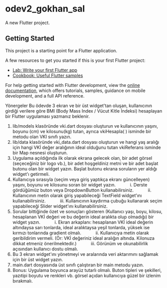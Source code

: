 # odev2_gokhan_sal

A new Flutter project.

## Getting Started

This project is a starting point for a Flutter application.

A few resources to get you started if this is your first Flutter project:

- [Lab: Write your first Flutter app](https://docs.flutter.dev/get-started/codelab)
- [Cookbook: Useful Flutter samples](https://docs.flutter.dev/cookbook)

For help getting started with Flutter development, view the
[online documentation](https://docs.flutter.dev/), which offers tutorials,
samples, guidance on mobile development, and a full API reference.

Yönergeler
Bu ödevde 3 ekran ve bir üst widget'tan oluşan, kullanıcının girdiği verilere göre BMI (Body Mass Index / Vücut Kitle İndeksi) hesaplayan bir Flutter uygulaması yazmanız beklenir.

1. lib/models klasöründe vki.dart dosyası oluşturun ve kullanıcının yaşını, boyunu (cm) ve kilosunu(kg) tutan, ayrıca vkiHesapla( ) isminde bir metodu olan VKI sınıfı yazın.
2. lib/data klasöründe vki_data.dart dosyası oluşturun ve hangi yaş aralığı için hangi VKİ değer aralığının ideal olduğunu tutan vkiReferans isminde bir Map nesnesi oluşturun.
3. Uygulama açıldığında ilk olarak ekrana gelecek olan, bir adet görsel (seçeceğiniz bir logo vb.), bir adet hoşgeldiniz metni ve bir adet başlat butonu olan bir widget yazın. Başlat butonu ekrana soruların yer aldığı widget'ı getirmeli.
4. Kullanıcıya sırasıyla (seçim veya giriş yaptıkça ekranı güncelleyen) yaşını, boyunu ve kilosunu soran bir widget yazın.
      i. Derste gördüğümüz buton veya DropdownButton kullanabilirsiniz.
      ii. Kullanıcının metin olarak giriş yapabileceği TextField widget'ını kullanabilirsiniz.
      iii. Kullanıcının kaydırma çubuğu kullanarak seçim yapabileceği Slider widget'ını kullanabilirsiniz.
5. Sorular bittiğinde özet ve sonuçları gösteren (Kullanıcı yaşı, boyu, kilosu, hesaplanan VKİ değeri ve bu değerin ideal aralıkta olup olmadığı) bir widget yazın.
      i. Ekran arkaplanı: hesaplanan VKİ ideal değerin altındaysa  sarı tonlarda, ideal aralıktaysa yeşil tonlarda, yüksek ise kırmızı tonlarında gradient olmalı.
      ii. Kullanıcıya metin olarak geribildirim vermeli. (Ör: VKİ değeriniz ideal aralığın altında. Kilonuza dikkat etmeniz önerilmektedir.)
      iii. Görünüm ve okunabilirlik açısından kullanıcı dostu olmalı.
6. Bu 3 ekran widget'ını yönetmeyi ve aralarında veri aktarımını sağlamak için bir üst widget yazın.
7. main.dart dosyasında üst sınıfı çalıştıran bir main metodu yazın.
8. Bonus: Uygulama boyunca arayüz tutarlı olmalı. Buton tipleri ve şekilleri, yazıtipi boyutu ve renkleri vb. görsel açıdan kullanıcıya güzel bir izlenim bırakmalı.
